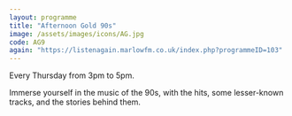 ```yaml
---
layout: programme
title: "Afternoon Gold 90s"
image: /assets/images/icons/AG.jpg
code: AG9
again: "https://listenagain.marlowfm.co.uk/index.php?programmeID=103"
---
```

Every Thursday from 3pm to 5pm. 

Immerse yourself in the music of the 90s, with the hits, some lesser-known tracks, and the stories behind them. 